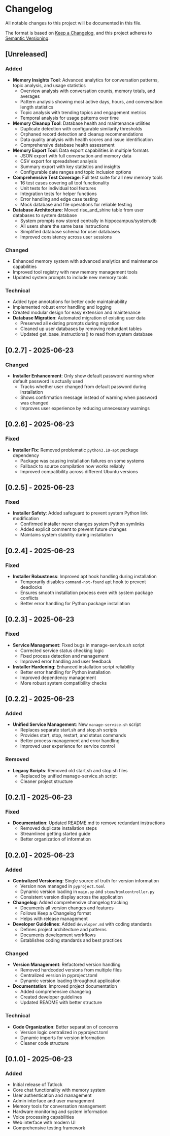 # Changelog

All notable changes to this project will be documented in this file.

The format is based on [Keep a Changelog](https://keepachangelog.com/en/1.0.0/),
and this project adheres to [Semantic Versioning](https://semver.org/spec/v2.0.0.html).

## [Unreleased]

### Added
- **Memory Insights Tool**: Advanced analytics for conversation patterns, topic analysis, and usage statistics
  - Overview analysis with conversation counts, memory totals, and averages
  - Pattern analysis showing most active days, hours, and conversation length statistics
  - Topic analysis with trending topics and engagement metrics
  - Temporal analysis for usage patterns over time
- **Memory Cleanup Tool**: Database health and maintenance utilities
  - Duplicate detection with configurable similarity thresholds
  - Orphaned record detection and cleanup recommendations
  - Data quality analysis with health scores and issue identification
  - Comprehensive database health assessment
- **Memory Export Tool**: Data export capabilities in multiple formats
  - JSON export with full conversation and memory data
  - CSV export for spreadsheet analysis
  - Summary export with key statistics and insights
  - Configurable date ranges and topic inclusion options
- **Comprehensive Test Coverage**: Full test suite for all new memory tools
  - 16 test cases covering all tool functionality
  - Unit tests for individual tool features
  - Integration tests for helper functions
  - Error handling and edge case testing
  - Mock database and file operations for reliable testing
- **Database Architecture**: Moved rise_and_shine table from user databases to system database
  - System prompts now stored centrally in hippocampus/system.db
  - All users share the same base instructions
  - Simplified database schema for user databases
  - Improved consistency across user sessions

### Changed
- Enhanced memory system with advanced analytics and maintenance capabilities
- Improved tool registry with new memory management tools
- Updated system prompts to include new memory tools

### Technical
- Added type annotations for better code maintainability
- Implemented robust error handling and logging
- Created modular design for easy extension and maintenance
- **Database Migration**: Automated migration of existing user data
  - Preserved all existing prompts during migration
  - Cleaned up user databases by removing redundant tables
  - Updated get_base_instructions() to read from system database

## [0.2.7] - 2025-06-23

### Changed
- **Installer Enhancement**: Only show default password warning when default password is actually used
  - Tracks whether user changed from default password during installation
  - Shows confirmation message instead of warning when password was changed
  - Improves user experience by reducing unnecessary warnings

## [0.2.6] - 2025-06-23

### Fixed
- **Installer Fix**: Removed problematic `python3.10-apt` package dependency
  - Package was causing installation failures on some systems
  - Fallback to source compilation now works reliably
  - Improved compatibility across different Ubuntu versions

## [0.2.5] - 2025-06-23

### Fixed
- **Installer Safety**: Added safeguard to prevent system Python link modification
  - Confirmed installer never changes system Python symlinks
  - Added explicit comment to prevent future changes
  - Maintains system stability during installation

## [0.2.4] - 2025-06-23

### Fixed
- **Installer Robustness**: Improved apt hook handling during installation
  - Temporarily disables `command-not-found` apt hook to prevent deadlocks
  - Ensures smooth installation process even with system package conflicts
  - Better error handling for Python package installation

## [0.2.3] - 2025-06-23

### Fixed
- **Service Management**: Fixed bugs in manage-service.sh script
  - Corrected service status checking logic
  - Fixed process detection and management
  - Improved error handling and user feedback
- **Installer Hardening**: Enhanced installation script reliability
  - Better error handling for Python installation
  - Improved dependency management
  - More robust system compatibility checks

## [0.2.2] - 2025-06-23

### Added
- **Unified Service Management**: New `manage-service.sh` script
  - Replaces separate start.sh and stop.sh scripts
  - Provides start, stop, restart, and status commands
  - Better process management and error handling
  - Improved user experience for service control

### Removed
- **Legacy Scripts**: Removed old start.sh and stop.sh files
  - Replaced by unified manage-service.sh script
  - Cleaner project structure

## [0.2.1] - 2025-06-23

### Fixed
- **Documentation**: Updated README.md to remove redundant instructions
  - Removed duplicate installation steps
  - Streamlined getting started guide
  - Better organization of information

## [0.2.0] - 2025-06-23

### Added
- **Centralized Versioning**: Single source of truth for version information
  - Version now managed in `pyproject.toml`
  - Dynamic version loading in `main.py` and `stem/htmlcontroller.py`
  - Consistent version display across the application
- **Changelog**: Added comprehensive changelog tracking
  - Documents all version changes and features
  - Follows Keep a Changelog format
  - Helps with release management
- **Developer Guidelines**: Added `developer.md` with coding standards
  - Defines project architecture and patterns
  - Documents development workflows
  - Establishes coding standards and best practices

### Changed
- **Version Management**: Refactored version handling
  - Removed hardcoded versions from multiple files
  - Centralized version in pyproject.toml
  - Dynamic version loading throughout application
- **Documentation**: Improved project documentation
  - Added comprehensive changelog
  - Created developer guidelines
  - Updated README with better structure

### Technical
- **Code Organization**: Better separation of concerns
  - Version logic centralized in pyproject.toml
  - Dynamic imports for version information
  - Cleaner code structure

## [0.1.0] - 2025-06-23

### Added
- Initial release of Tatlock
- Core chat functionality with memory system
- User authentication and management
- Admin interface and user management
- Memory tools for conversation management
- Hardware monitoring and system information
- Voice processing capabilities
- Web interface with modern UI
- Comprehensive testing framework 